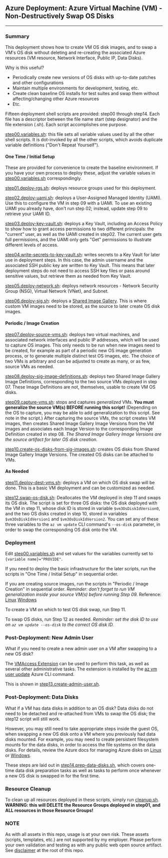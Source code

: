 ## Azure Deployment: Azure Virtual Machine (VM) - Non-Destructively Swap OS Disks

---

### Summary

This deployment shows how to create VM OS disk images, and to swap a VM's OS disk without deleting and re-creating the associated Azure resources (VM resource, Network Interface, Public IP, Data Disks).

Why is this useful?

- Periodically create new versions of OS disks with up-to-date patches and other configurations
- Maintain multiple environments for development, testing, etc.
- Create clean baseline OS installs for test suites and swap them without affecting/changing other Azure resources
- Etc.

Fifteen deployment shell scripts are provided: step00 through step14. Each file has a descriptor between the file name start (step designator) and the file extension (.sh). Each script accomplishes one purpose.

[step00.variables.sh](step00.variables.sh): this file sets all variable values used by all the other shell scripts. It is dot-invoked by all the other scripts, which avoids duplicate variable definitions ("Don't Repeat Yourself").

#### One Time / Initial Setup

These are provided for convenience to create the baseline environment. If you have your own process to deploy these, adjust the variable values in [step00.variables.sh](step00.variables.sh) correspondingly.

[step01.deploy-rgs.sh](step01.deploy-rgs.sh): deploys resource groups used for this deployment.

[step02.deploy-uami.sh](step02.deploy-uami.sh): deploys a User-Assigned Managed Identity (UAMI). Use this to configure the VM in step 09 with a UAMI. To use an existing UAMI you already have, don't run step 02; instead, update step 09 to retrieve your UAMI ID.

[step03.deploy-key-vault.sh](step03.deploy-key-vault.sh): deploys a Key Vault, including an Access Policy to show how to grant access permissions to two different principals: the "current" user, as well as the UAMI created in step02. The current user gets full permissions, and the UAMI only gets "Get" permissions to illustrate different levels of access.

[step04.write-secrets-to-key-vault.sh](step04.write-secrets-to-key-vault.sh): writes secrets to a Key Vault for later use in deployment steps. In this case, the admin username and the associated SSH public key are written to Key Vault. This means that later deployment steps do not need to access SSH key files or pass around sensitive values, but retrieve them as needed from Key Vault.

[step05.deploy-network.sh](step05.deploy-network.sh): deploys network resources - Network Security Group (NSG), Virtual Network (VNet), and Subnet.

[step06.deploy-sig.sh](step06.deploy-sig.sh): deploys a [Shared Image Gallery](https://docs.microsoft.com/azure/virtual-machines/shared-image-galleries). This is where custom VM images need to be stored, as the source to later create OS disk images.

#### Periodic / Image Creation

[step07.deploy-source-vms.sh](step07.deploy-source-vms.sh): deploys two virtual machines, and associated network interfaces and public IP addresses, which will be used to capture OS images. This only needs to be run when new images need to be created, for example as part of a periodic new OS image generation process, or to generate multiple distinct test OS images, etc. The choice of two VMs is arbitrary and can be adjusted to create as many, or as few, source VMs as needed.

[step08.deploy-sig-image-definitions.sh](step08.deploy-sig-image-definitions.sh): deploys two Shared Image Gallery Image Definitions, corresponding to the two source VMs deployed in step 07. These Image Definitions are not, themselves, usable to create VM OS disks.

[step09.capture-vms.sh](step09.capture-vms.sh): stops and captures _generalized_ VMs. **You must generalize the source VM(s) BEFORE running this script!** (Depending on the OS to capture, you may be able to add generalization to this script. See note in the script.) After capturing the source VMs, the script creates VM images, then creates Shared Image Gallery Image Versions from the VM images and associates each Image Version to the corresponding Image Definition created in step 08. *The Shared Image Gallery Image Versions are the source artifact for later OS disk creation.*

[step10.create-os-disks-from-sig-images.sh](step10.create-os-disks-from-sig-images.sh): creates OS disks from Shared Image Gallery Image Versions. The created OS disks can be attached to VMs.

#### As Needed

[step11.deploy-dest-vms.sh](step11.deploy-dest-vms.sh): deploys a VM on which OS disk swap will be done. This is a basic VM deployment and can be customized as needed.

[step12.swap-os-disk.sh](step12.swap-os-disk.sh): Deallocates the VM deployed in step 11 and swaps its OS disk. The script is set for three OS disks: the OS disk deployed with the VM in step 11, whose disk ID is stored in variable `$vm3OsDiskIdVersion0`, and the two OS disks created in step 10, stored in variables `$vm3OsDiskIdVersion1` and `$vm3OsDiskIdVersion2`. You can set any of these three variables to the `az vm update` CLI command's `--os-disk` parameter, in order to swap the corresponding OS disk onto the VM.

### Deployment

Edit [step00.variables.sh](step00.variables.sh) and set values for the variables currently set to `{variable name}="PROVIDE"`.

If you need to deploy the basic infrastructure for the later scripts, run the scripts in "One Time / Initial Setup" in sequential order.

If you are creating source images, run the scripts in "Periodic / Image Creation" in sequential order. _Reminder: don't forget to run VM generalization inside your source VM(s) before running Step 09._
Reference: [Linux](https://docs.microsoft.com/azure/virtual-machines/linux/capture-image#step-1-deprovision-the-vm) [Windows](https://docs.microsoft.com/azure/virtual-machines/windows/capture-image-resource)

To create a VM on which to test OS disk swap, run Step 11.

To swap OS disks, run Step 12 as needed. _Reminder: set the disk ID to use on `az vm update --os-disk` to the correct OS disk ID._

### Post-Deployment: New Admin User

What if you need to create a new admin user on a VM after swapping to a new OS disk?

The [VMAccess Extension](https://docs.microsoft.com/azure/virtual-machines/extensions/vmaccess) can be used to perform this task, as well as several other administrative tasks. The extension is installed by the [az vm user update](https://docs.microsoft.com/cli/azure/vm/user?view=azure-cli-latest#az_vm_user_update) Azure CLI command.

This is shown in [step13.create-admin-user.sh](step13.create-admin-user.sh).

### Post-Deployment: Data Disks

What if a VM has data disks in addition to an OS disk? Data disks do not need to be detached and re-attached from VMs to swap the OS disk; the step12 script will still work.

However, you may still need to take appropriate steps inside the guest OS, when swapping a new OS disk onto a VM where you previously had data disks mounted. For example, you may need to create persistent filesystem mounts for the data disks, in order to access the file systems on the data disks. For details, review the Azure docs for managing Azure disks on [Linux](https://docs.microsoft.com/azure/virtual-machines/linux/tutorial-manage-disks#prepare-data-disks) or [Windows](https://docs.microsoft.com/azure/virtual-machines/windows/tutorial-manage-data-disk).

These steps are laid out in [step14.prep-data-disks.sh](step14.prep-data-disks.sh), which covers one-time data disk preparation tasks as well as tasks to perform once whenever a new OS disk is swapped in for the first time.

### Resource Cleanup

To clean up all resources deployed in these scripts, simply run [cleanup.sh](cleanup.sh). __WARNING: this will DELETE the Resource Groups deployed in step01, and ALL resources in those Resource Groups!__

### NOTE

As with all assets in this repo, usage is at your own risk. These assets (scripts, templates, etc.) are not supported by my employer. Please perform your own validation and testing as with any public web open source artifact. See [disclaimer](https://github.com/plzm/azure-deploy) at the root of this repo.
